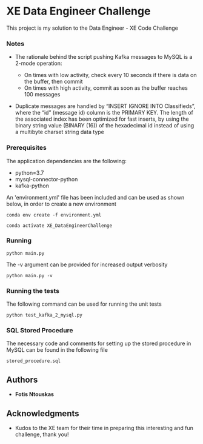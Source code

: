 # XE Data Engineer Challenge

This project is my solution to the Data Engineer - XE Code Challenge

### Notes

* The rationale behind the script pushing Kafka messages to MySQL is a 2-mode operation:
	* On times with low activity, check every 10 seconds if there is data on the buffer, then commit
	* On times with high activity, commit as soon as the buffer reaches 100 messages

* Duplicate messages are handled by “INSERT IGNORE INTO Classifieds”, where the “id” (message id) column is the PRIMARY KEY. The length of the associated index has been optimized for fast inserts, by using the binary string value (BINARY (16)) of the hexadecimal id instead of using a multibyte charset string data type


### Prerequisites

The application dependencies are the following:

- python=3.7
- mysql-connector-python
- kafka-python

An 'environment.yml' file has been included and can be used as shown below, in order to create a new environment

```
conda env create -f environment.yml
```
```
conda activate XE_DataEngineerChallenge
```

### Running

```
python main.py
```

The -v argument can be provided for increased output verbosity

```
python main.py -v
```

### Running the tests

The following command can be used for running the unit tests

```
python test_kafka_2_mysql.py
```

### SQL Stored Procedure

The necessary code and comments for setting up the stored procedure in MySQL can be found in the following file

```
stored_procedure.sql
```

## Authors

* **Fotis Ntouskas**


## Acknowledgments

* Kudos to the XE team for their time in preparing this interesting and fun challenge, thank you!
